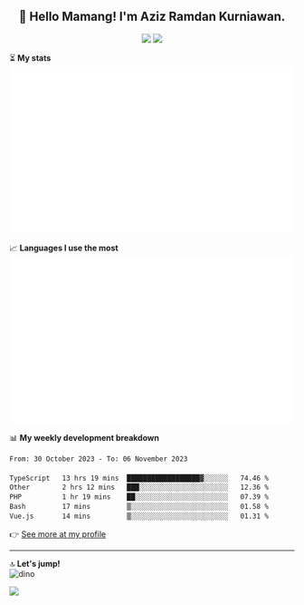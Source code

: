 <h2 align="center">👋 Hello Mamang! I'm Aziz Ramdan Kurniawan.</h2>  
<p align="center">
  <img src="https://komarev.com/ghpvc/?username=azizramdan">
  <img src="https://wakatime.com/badge/user/90056fa0-4c31-4eca-954e-2a3ac05896f9.svg">
</p>
    
⏳ **My stats**  
![](https://raw.githubusercontent.com/azizramdan/github-stats/master/generated/overview.svg#gh-dark-mode-only)

📈 **Languages I use the most**  
![](https://raw.githubusercontent.com/azizramdan/github-stats/master/generated/languages.svg#gh-dark-mode-only)

📊 **My weekly development breakdown**
<!--START_SECTION:waka-->

```txt
From: 30 October 2023 - To: 06 November 2023

TypeScript   13 hrs 19 mins  ██████████████████▓░░░░░░   74.46 %
Other        2 hrs 12 mins   ███░░░░░░░░░░░░░░░░░░░░░░   12.36 %
PHP          1 hr 19 mins    ██░░░░░░░░░░░░░░░░░░░░░░░   07.39 %
Bash         17 mins         ▒░░░░░░░░░░░░░░░░░░░░░░░░   01.58 %
Vue.js       14 mins         ▒░░░░░░░░░░░░░░░░░░░░░░░░   01.31 %
```

<!--END_SECTION:waka-->
👉 [See more at my profile](https://wakatime.com/@azizramdan)
***
🔝 **Let's jump!**  
![dino](https://raw.githubusercontent.com/azizramdan/azizramdan/master/dino.gif)  

![](https://hit.yhype.me/github/profile?user_id=27954794)
